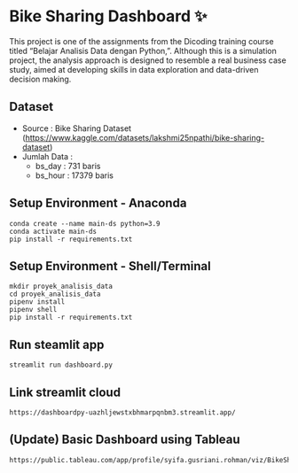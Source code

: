# Bike Sharing Dashboard ✨

This project is one of the assignments from the Dicoding training course titled “Belajar Analisis Data dengan Python,”. Although this is a simulation project, the analysis approach is designed to resemble a real business case study, aimed at developing skills in data exploration and data-driven decision making.

## Dataset
- Source : Bike Sharing Dataset (https://www.kaggle.com/datasets/lakshmi25npathi/bike-sharing-dataset)
- Jumlah Data : 
  - bs_day    : 731 baris
  - bs_hour   : 17379 baris

## Setup Environment - Anaconda
```
conda create --name main-ds python=3.9
conda activate main-ds
pip install -r requirements.txt
```

## Setup Environment - Shell/Terminal
```
mkdir proyek_analisis_data
cd proyek_analisis_data
pipenv install
pipenv shell
pip install -r requirements.txt
```

## Run steamlit app
```
streamlit run dashboard.py
```

## Link streamlit cloud
```
https://dashboardpy-uazhljewstxbhmarpqnbm3.streamlit.app/
```
## (Update) Basic Dashboard using Tableau
```
https://public.tableau.com/app/profile/syifa.gusriani.rohman/viz/BikeSharingDashboard_17441308093570/Dashboard1
```

